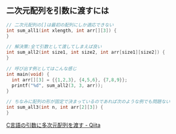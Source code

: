 ## 二次元配列を引数に渡すには

```c
// 二次元配列の[]は最初の配列にしか適応できない
int sum_all1(int xlength, int arr[][3]) {
}

// 解決策:全て引数として渡してしまえば良い
int sum_all2(int size1, int size2, int arr[size1][size2]) {
}

// 呼び出す例としてはこんな感じ
int main(void) {
  int arr[][3] = {{1,2,3}, {4,5,6}, {7,8,9}};
  printf("%d", sum_all2(3, 3, arr));
}

// ちなみに配列の形が固定で決まっているのであれば次のような例でも問題ない
int sum_all3(int n, int arr[2][3]) {
}
```

[C言語の引数に多次元配列を渡す - Qiita](https://qiita.com/Hiraku/items/babed27bc1d750c2e12d)

